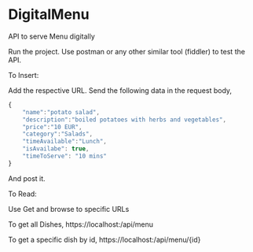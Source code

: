 # DigitalMenu
API to serve Menu digitally

Run the project.
Use postman or any other similar tool (fiddler) to test the API.

To Insert:

Add the respective URL.
Send the following data in the request body,
```Javascript
{
	"name":"potato salad",
	"description":"boiled potatoes with herbs and vegetables",
	"price":"10 EUR",
	"category":"Salads",
	"timeAvailable":"Lunch",
	"isAvailabe": true,
	"timeToServe": "10 mins"
}
```
And post it.

To Read:

Use Get and browse to specific URLs

To get all Dishes,
https://localhost:<portno>/api/menu

To get a specific dish by id,
https://localhost:<portno>/api/menu/{id} 
